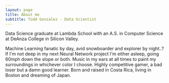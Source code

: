 ```yaml
---
layout: page
title: About me
subtitle: Todd Gonzalez - Data Scientist
---
```


Data Science graduate at Lambda School with an A.S. in Computer Science at DeAnza College in Silicon Valley.

Machine Learning fanatic by day, avid snowboarder and explorer by night..? If I'm not deep in my next Neural Network project I'm either asleep, going 60mph down the slope or both. Music in my ears at all times to paint my surroundings in whichever color I choose. Highly competitive gamer, a bad loser but a damn good learner. Born and raised in Costa Rica, living in Boston and dreaming of Japan.
